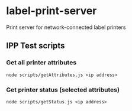 # label-print-server

Print server for network-connected label printers

## IPP Test scripts

### Get all printer attributes

```console
node scripts/getAttributes.js <ip address>
```

### Get printer status (selected attributes)

```console
node scripts/getStatus.js <ip address>
```
